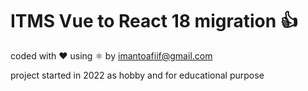 # ITMS Vue to React 18 migration 👍

coded with ❤️ using ⚛️ by imantoafiif@gmail.com

project started in 2022 as hobby and for educational purpose
